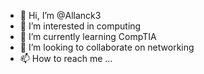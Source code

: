 - 👋 Hi, I’m @Allanck3
- 👀 I’m interested in computing
- 🌱 I’m currently learning CompTIA
- 💞️ I’m looking to collaborate on networking
- 📫 How to reach me ...

<!---
Allanck3/Allanck3 is a ✨ special ✨ repository because its `README.md` (this file) appears on your GitHub profile.
You can click the Preview link to take a look at your changes.
--->
